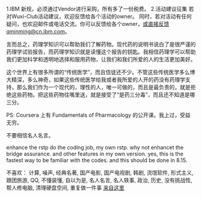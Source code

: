 1.IBM 新规，必须通过Vendor进行采购，所有多了一份税费。
2.活动建议征集
若对Wuxi-Club活动建议，欢迎反馈给各个活动的owner。
同时，若对活动有任何疑问，也欢迎邮件或电话交流。你可以反馈给各个owner，或直接反馈qminming@cn.ibm.com。

言而总之，药理学知识可以帮助我们了解药物。现代药的说明书说白了是很严谨的药理学试验报告，而药理学知识就是读懂这个报告的钥匙。我相信药理学可以帮助我们更加科学和透明地选择和服用药物，让我们和我们所爱的人的生活更加美好。

 

这个世界上有很多所谓的“传统医学”，而且信徒还不少。不管这些传统医学多么博大精深，多么神奇，如果这些传统医学给我或者我所爱的人开的药没有药理学支持，那么我们作为一个现代的，理性的人，唯一可做的，而且是最负责的，就是拒绝这些药物。把这些药物往嘴里送，就是接受了“是药三分毒”，而且还不知道是哪三分。

PS: Coursera 上有  Fundamentals of Pharmacology 的公开课。我上过，受益无穷。

不要相信名人名言。

enhance the rstp
do the coding job, my own rstp.
why not enhancet the bridge assurance.
and other features in my own version.
yes, this is the fastest way to be familiar with the codes.
and this should be done in 8.15.


不喜欢：
计算, 噪声, 经典名著, 国产电影, 国产电视剧, 韩剧, 流氓软件, 形式主义, 跟团旅游, QQ, 不懂装懂,
自以为是, 名人名言, 名人轶事, 政治, 历史, 没有挑战性, 帮人修电脑, 清理硬盘空间, 重复做一件事
[来自这里](http://www.matrix67.com/blog/about)
